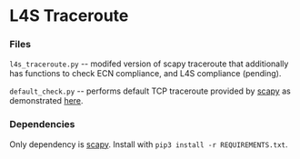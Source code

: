 # L4S Traceroute

### Files

`l4s_traceroute.py` -- modifed version of scapy traceroute that additionally has functions to check ECN compliance, and L4S compliance (pending).

`default_check.py` -- performs default TCP traceroute provided by [scapy](https://scapy.net/) as demonstrated [here](https://scapy.readthedocs.io/en/latest/usage.html#tcp-traceroute).

### Dependencies

Only dependency is [scapy](https://scapy.net/). Install with `pip3 install -r REQUIREMENTS.txt`.
